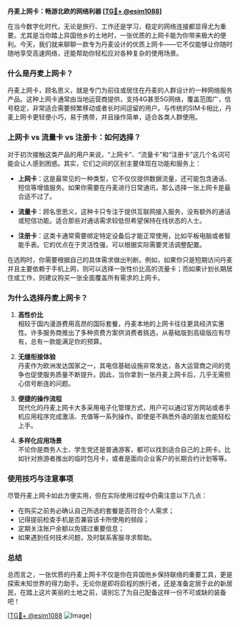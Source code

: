 **丹麦上网卡：畅游北欧的网络利器 [[TG💪+ @esim1088](https://t.me/s/esim1088)]**

在当今数字化时代，无论是旅行、工作还是学习，稳定的网络连接都显得尤为重要。尤其是当你踏上异国他乡的土地时，一张优质的上网卡能为你带来极大的便利。今天，我们就来聊聊一款专为丹麦设计的优质上网卡——它不仅能够让你随时随地享受高速网络，还能帮助你轻松应对各种复杂的使用场景。

### 什么是丹麦上网卡？

丹麦上网卡，顾名思义，就是专门为前往或居住在丹麦的人群设计的一种网络服务产品。这种上网卡通常由当地运营商提供，支持4G甚至5G网络，覆盖范围广，信号稳定，非常适合需要频繁移动或者长时间逗留的用户。与传统的SIM卡相比，丹麦上网卡更轻便小巧，易于携带，并且操作简单，适合各类人群使用。

### 上网卡 vs 流量卡 vs 注册卡：如何选择？

对于初次接触这类产品的用户来说，“上网卡”、“流量卡”和“注册卡”这几个名词可能会让人感到困惑。其实，它们之间的区别主要体现在功能和服务上：

- **上网卡**：这是最常见的一种类型，它不仅仅提供数据流量，还可能包含通话、短信等增值服务。如果你需要在丹麦进行日常通讯，那么选择一张上网卡是最合适不过了。
  
- **流量卡**：顾名思思义，这种卡只专注于提供互联网接入服务，没有额外的通话或短信功能。适合那些对通话需求较低但希望保持在线状态的人士。
  
- **注册卡**：这类卡通常需要绑定特定设备后才能正常使用，比如平板电脑或者智能手表。它的优点在于灵活性强，可以根据实际需要灵活调整配置。

在选购时，你需要根据自己的具体需求做出判断。例如，如果你只是短期访问丹麦并且主要依赖于手机上网，则可以选择一张性价比高的流量卡；而如果计划长期居住或工作，则建议购买一张全面覆盖所有需求的上网卡。

### 为什么选择丹麦上网卡？

1. **高性价比**  
   相较于国内漫游费用高昂的国际套餐，丹麦本地的上网卡往往更具经济实惠性。许多服务商推出了多种资费方案供消费者挑选，从基础版到高级版应有尽有，总有一款能满足你的预算。

2. **无缝衔接体验**  
   丹麦作为欧洲发达国家之一，其电信基础设施非常发达，各大运营商之间的竞争也促使服务质量不断提升。因此，当你拿到一张丹麦上网卡后，几乎无需担心信号断连的问题。

3. **便捷的操作流程**  
   现代化的丹麦上网卡大多采用电子化管理方式，用户可以通过官方网站或者手机应用程序完成激活、充值等一系列操作。即使是不熟悉外语的朋友也能轻松上手。

4. **多样化应用场景**  
   不论你是商务人士、学生党还是普通游客，都可以找到适合自己的上网卡。比如针对旅游者推出的临时包月卡，或者是面向企业客户的长期合约计划等等。

### 使用技巧与注意事项

尽管丹麦上网卡如此方便实用，但在实际使用过程中仍需注意以下几点：

- 在购买之前务必确认自己所选的套餐是否符合个人需求；
- 记得提前检查手机是否兼容该卡所使用的频段；
- 定期关注账户余额以免错过重要信息；
- 如果遇到任何技术问题，及时联系客服寻求帮助。

### 总结

总而言之，一张优质的丹麦上网卡不仅是你在异国他乡保持联络的重要工具，更是探索未知世界的得力助手。无论你是即将启程的旅行者，还是准备定居于此的新居民，在踏上这片美丽的土地之前，请别忘了为自己配备这样一份不可或缺的装备吧！

[[TG💪+ @esim1088](https://t.me/s/esim1088) ![Image](https://i.postimg.cc/4NQfJmqS/Snipaste-2025-05-13-00-14-12.png)]